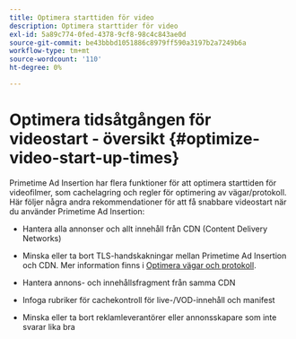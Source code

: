 ```yaml
---
title: Optimera starttiden för video
description: Optimera starttider för video
exl-id: 5a89c774-0fed-4378-9cf8-98c4c843ae0d
source-git-commit: be43bbbd1051886c8979ff590a3197b2a7249b6a
workflow-type: tm+mt
source-wordcount: '110'
ht-degree: 0%

---
```


# Optimera tidsåtgången för videostart - översikt {#optimize-video-start-up-times}

Primetime Ad Insertion har flera funktioner för att optimera starttiden för videofilmer, som cachelagring och regler för optimering av vägar/protokoll. Här följer några andra rekommendationer för att få snabbare videostart när du använder Primetime Ad Insertion:

* Hantera alla annonser och allt innehåll från CDN (Content Delivery Networks)

* Minska eller ta bort TLS-handskakningar mellan Primetime Ad Insertion och CDN. Mer information finns i [Optimera vägar och protokoll](optimize-routes-protocols.md).

* Hantera annons- och innehållsfragment från samma CDN

* Infoga rubriker för cachekontroll för live-/VOD-innehåll och manifest

* Minska eller ta bort reklamleverantörer eller annonsskapare som inte svarar lika bra
